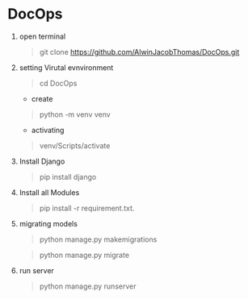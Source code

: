 # DocOps
1. open terminal
    > git clone https://github.com/AlwinJacobThomas/DocOps.git
2. setting  Virutal evnvironment
    > cd DocOps 
    - create
    > python -m venv venv

    - activating

    > venv/Scripts/activate
3. Install Django
    > pip install django
    
4. Install all Modules
    > pip install -r requirement.txt.
5. migrating models
    > python manage.py makemigrations

    > python manage.py migrate
6. run server
    > python manage.py runserver
         